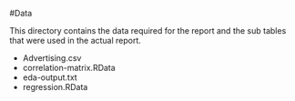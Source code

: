 #Data

This directory contains the data required for the report and the sub tables that were used in the actual report. 
* Advertising.csv
* correlation-matrix.RData
* eda-output.txt
* regression.RData